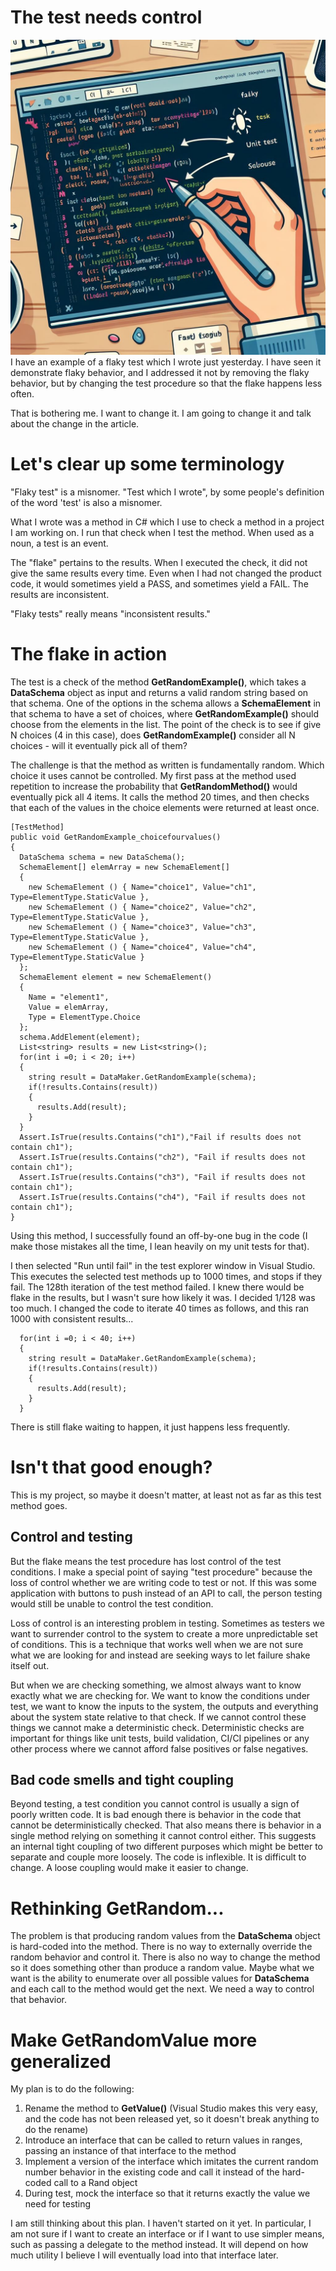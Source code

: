 The test needs control
===================================
![A cartoonish looking image of a person using a stylus to change code on a computer screen](/assets/changeproductcodetofixflakytest.jpg)
I have an example of a flaky test which I wrote just
yesterday. I have seen it demonstrate flaky behavior, and
I addressed it not by removing the flaky behavior, but by
changing the test procedure so that the flake happens less
often.

That is bothering me. I want to change it. I am going to change
it and talk about the change in the article.

Let's clear up some terminology
===================================
"Flaky test" is a misnomer.
"Test which I wrote", by some people's definition of the word
'test' is also a misnomer.

What I wrote was a method in C# which I use to check
a method in a project I am working on. I run that check
when I test the method. When used as a noun, a test is
an event.

The "flake" pertains to the results. When I executed the
check, it did not give the same results every time. Even when
I had not changed the product code, it would sometimes yield
a PASS, and sometimes yield a FAIL. The results are inconsistent.

"Flaky tests" really means "inconsistent results."

The flake in action
===================================
The test is a check of the method __GetRandomExample()__, which takes
a __DataSchema__ object as input and returns a valid random string based
on that schema. One of the options in the schema allows a __SchemaElement__
in that schema to have a set of choices, where __GetRandomExample()__ should choose
from the elements in the list. The point of the check is to see if
give N choices (4 in this case), does __GetRandomExample()__ consider all
N choices - will it eventually pick all of them?

The challenge is that the method as written is fundamentally random. Which
choice it uses cannot be controlled. My first pass at the method used repetition
to increase the probability that __GetRandomMethod()__ would eventually pick
all 4 items. It calls the method 20 times, and then checks that each of the
values in the choice elements were returned at least once.

```
[TestMethod]
public void GetRandomExample_choicefourvalues()
{
  DataSchema schema = new DataSchema();
  SchemaElement[] elemArray = new SchemaElement[]
  {
    new SchemaElement () { Name="choice1", Value="ch1", Type=ElementType.StaticValue },
    new SchemaElement () { Name="choice2", Value="ch2", Type=ElementType.StaticValue },
    new SchemaElement () { Name="choice3", Value="ch3", Type=ElementType.StaticValue },
    new SchemaElement () { Name="choice4", Value="ch4", Type=ElementType.StaticValue }
  };
  SchemaElement element = new SchemaElement()
  {
    Name = "element1",
    Value = elemArray,
    Type = ElementType.Choice
  };
  schema.AddElement(element);
  List<string> results = new List<string>();
  for(int i =0; i < 20; i++)
  {
    string result = DataMaker.GetRandomExample(schema);
    if(!results.Contains(result))
    {
      results.Add(result);
    }
  }
  Assert.IsTrue(results.Contains("ch1"),"Fail if results does not contain ch1");
  Assert.IsTrue(results.Contains("ch2"), "Fail if results does not contain ch1");
  Assert.IsTrue(results.Contains("ch3"), "Fail if results does not contain ch1");
  Assert.IsTrue(results.Contains("ch4"), "Fail if results does not contain ch1");
}
```

Using this method, I successfully found an off-by-one bug in
the code (I make those mistakes all the time, I lean heavily on my
unit tests for that).

I then selected "Run until fail" in the test explorer window in Visual Studio.
This executes the selected test methods up  to 1000 times, and stops if
they fail. The 128th iteration of the test method failed. I knew there
would be flake in the results, but I wasn't sure how likely it was. I decided
1/128 was too much. I changed the code to iterate 40 times as follows, and this ran 1000
with consistent results...

```
  for(int i =0; i < 40; i++)
  {
    string result = DataMaker.GetRandomExample(schema);
    if(!results.Contains(result))
    {
      results.Add(result);
    }
  }
```

There is still flake waiting to happen, it just happens
less frequently.

Isn't that good enough?
===================================
This is my project, so maybe it doesn't matter, at least not as far as this
test method goes.

Control and testing
----------------------------------
But the flake means the test procedure has lost control of the test conditions.
I make a special point of saying "test procedure" because the loss of control
whether we are writing code to test or not. If this was some application with
buttons to push instead of an API to call, the person testing would still be
unable to control the test condition.

Loss of control is an interesting problem in testing. Sometimes as testers we
want to surrender control to the system to create a more unpredictable set of
conditions. This is a technique that works well when we are not sure what
we are looking for and instead are seeking ways to let failure shake itself out.

But when we are checking something, we almost always want to know exactly
what we are checking for. We want to know the conditions under test, we want
to know the inputs to the system, the outputs and everything about the system
state relative to that check. If we cannot control these things we cannot
make a deterministic check. Deterministic checks are important for things like
unit tests, build validation, CI/CI pipelines or any other process where we
cannot afford false positives or false negatives.

Bad code smells and tight coupling
----------------------------------
Beyond testing, a test condition you cannot control is usually a sign
of poorly written code. It is bad enough there is behavior in the code
that cannot be deterministically checked. That also means there is
behavior in a single method relying on something it cannot control
either. This suggests an internal tight coupling of two different purposes
which might be better to separate and couple more loosely. The code
is inflexible. It is difficult to change. A loose coupling would
make it easier to change.

Rethinking __GetRandom...__
==================================
The problem is that producing random values from the __DataSchema__ object
is hard-coded into the method. There is no way to externally override
the random behavior and control it. There is also no way to change
the method so it does something other than produce a random value. Maybe
what we want is the ability to enumerate over all possible values for
__DataSchema__ and each call to the method would get the next. We need a
way to control that behavior.

Make GetRandomValue more generalized
===================================
My plan is to do the following:
1. Rename the method to __GetValue()__ (Visual Studio makes this very easy, and the code has not been released yet, so it doesn't break anything to do the rename)
2. Introduce an interface that can be called to return values in ranges, passing an instance of that interface to the method
3. Implement a version of the interface which imitates the current random number behavior in the existing code and call it instead of the hard-coded call to a Rand object
4. During test, mock the interface so that it returns exactly the value we need for testing

I am still thinking about this plan. I haven't started on it yet.
In particular, I am not sure if I want to create an interface or if
I want to use simpler means, such as passing a delegate to the method
instead. It will depend on how much utility I believe I will eventually
load into that interface later.

